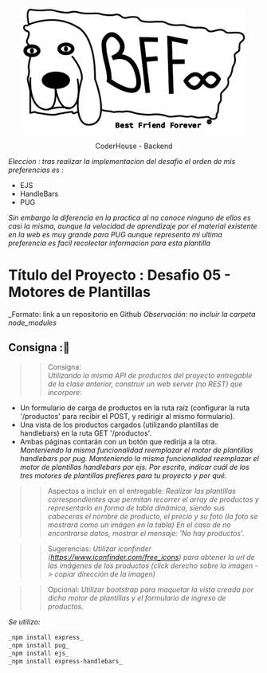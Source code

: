 
<p align="center">
  <p align="center">    
    <img src="https://github.com/JesusRamirezGamarra/CoderHouse_ReactJS/blob/Desafio-07/public/images/Logo_Negro.png" alt="BFFs" height="250">    
  </p>
  <p align="center">
       CoderHouse - Backend
  </p>
</p>


_Eleccion : tras realizar la implementacion del desafio el orden de mis preferencias es  :_
* EJS
* HandleBars
* PUG

_Sin embargo la diferencia en la practica al no conoce ninguno de ellos es casi la misma, aunque la velocidad de aprendizaje por el material existente en la web es muy grande para PUG aunque representa mi ultima preferencia es facil recolectar informacion para esta plantilla_

# Título del Proyecto : Desafio 05 - Motores de Plantillas
_Formato: link a un repositorio en Github 
_Observación: no incluir la carpeta node_modules_

## Consigna :🚀
>> Consigna:  
_Utilizando la misma API de productos del proyecto entregable de la clase anterior, construir un web server (no REST) que incorpore:_
* Un formulario de carga de productos en la ruta raíz (configurar la ruta '/productos' para recibir el POST, y redirigir al mismo formulario).
* Una vista de los productos cargados (utilizando plantillas de handlebars) en la ruta GET '/productos'.
* Ambas páginas contarán con un botón que redirija a la otra.
_Manteniendo la misma funcionalidad reemplazar el motor de plantillas handlebars por pug._
_Manteniendo la misma funcionalidad reemplazar el motor de plantillas handlebars por ejs._
_Por escrito, indicar cuál de los tres motores de plantillas prefieres para tu proyecto y por qué._

>> Aspectos a incluir en el entregable:
_Realizar las plantillas correspondientes que permitan recorrer el array de productos y representarlo en forma de tabla dinámica, siendo sus cabeceras el nombre de producto, el precio y su foto (la foto se mostrará como un imágen en la tabla)_
_En el caso de no encontrarse datos, mostrar el mensaje: 'No hay productos'._

>> Sugerencias:
_Utilizar iconfinder (https://www.iconfinder.com/free_icons) para obtener la url de las imágenes de los productos (click derecho sobre la imagen -> copiar dirección de la imagen)_

>> Opcional:
_Utilizar bootstrap para maquetar la vista creada por dicho motor de plantillas y el formulario de ingreso de productos._

_Se utilizo:_
```
_npm install express_
_npm install pug_
_npm install ejs_
_npm install express-handlebars_
```